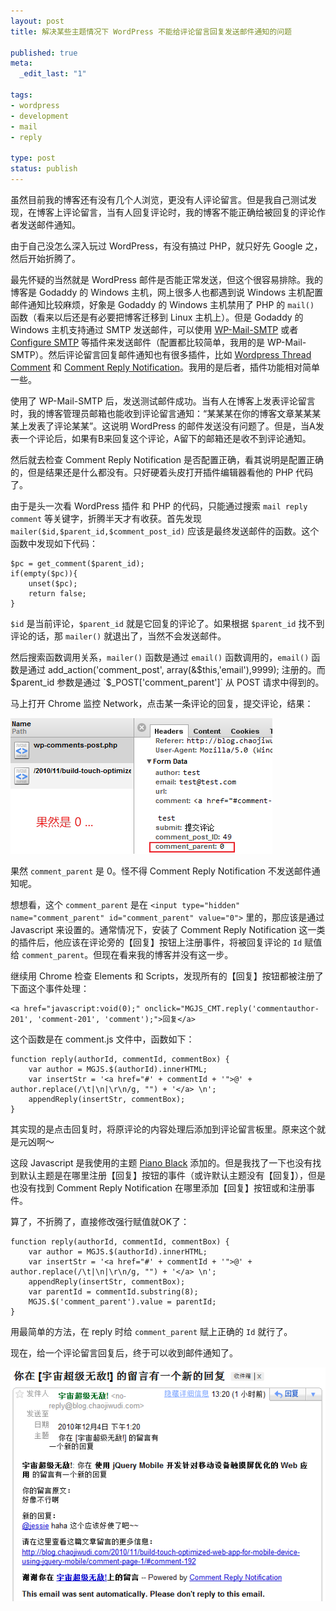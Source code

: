 ```yaml
---
layout: post
title: 解决某些主题情况下 WordPress 不能给评论留言回复发送邮件通知的问题

published: true
meta:
  _edit_last: "1"

tags:
- wordpress
- development
- mail
- reply

type: post
status: publish
---
```

虽然目前我的博客还有没有几个人浏览，更没有人评论留言。但是我自己测试发现，在博客上评论留言，当有人回复评论时，我的博客不能正确给被回复的评论作者发送邮件通知。

由于自己没怎么深入玩过 WordPress，有没有搞过 PHP，就只好先 Google 之，然后开始折腾了。

最先怀疑的当然就是 WordPress 邮件是否能正常发送，但这个很容易排除。我的博客是 Godaddy 的 Windows 主机，网上很多人也都遇到说 Windows 主机配置邮件通知比较麻烦，好象是 Godaddy 的 Windows 主机禁用了 PHP 的 `mail()` 函数（看来以后还是有必要把博客迁移到 Linux 主机上）。但是 Godaddy 的 Windows 主机支持通过 SMTP 发送邮件，可以使用 [WP-Mail-SMTP](http://wordpress.org/extend/plugins/wp-mail-smtp/ "WP-Mail-SMTP 主页") 或者 [Configure SMTP](http://wordpress.org/extend/plugins/configure-smtp/ "Configure SMTP 插件主页") 等插件来发送邮件（配置都比较简单，我用的是 WP-Mail-SMTP）。然后评论留言回复邮件通知也有很多插件，比如 [Wordpress Thread Comment](http://wordpress.org/extend/plugins/wordpress-thread-comment/ "Wordpress Thread Comment 插件主页") 和 [Comment Reply Notification](http://wordpress.org/extend/plugins/comment-reply-notification/ "Comment Reply Notification 插件主页")。我用的是后者，插件功能相对简单一些。

<!--more-->
使用了 WP-Mail-SMTP 后，发送测试邮件成功。当有人在博客上发表评论留言时，我的博客管理员邮箱也能收到评论留言通知：“某某某在你的博客文章某某某某上发表了评论某某”。这说明 WordPress 的邮件发送没有问题了。但是，当A发表一个评论后，如果有B来回复这个评论，A留下的邮箱还是收不到评论通知。

然后就去检查 Comment Reply Notification 是否配置正确，看其说明是配置正确的，但是结果还是什么都没有。只好硬着头皮打开插件编辑器看他的 PHP 代码了。

由于是头一次看 WordPress 插件 和 PHP 的代码，只能通过搜索 `mail reply comment` 等关键字，折腾半天才有收获。首先发现 `mailer($id,$parent_id,$comment_post_id)` 应该是最终发送邮件的函数。这个函数中发现如下代码：

    $pc = get_comment($parent_id);
    if(empty($pc)){
        unset($pc);
        return false;
    }

`$id` 是当前评论，`$parent_id` 就是它回复的评论了。如果根据 `$parent_id` 找不到评论的话，那 `mailer()` 就退出了，当然不会发送邮件。

然后搜索函数调用关系，`mailer()` 函数是通过 `email()` 函数调用的，`email()` 函数是通过 add_action('comment_post', array(&$this,'email'),9999); 注册的。而 $parent_id 参数是通过 `$_POST['comment_parent']` 从 POST 请求中得到的。

马上打开 Chrome 监控 Network，点击某一条评论的回复，提交评论，结果：

![comment-parent 0](/images/2010/comment-parent-0.png)

果然 `comment_parent` 是 0。怪不得 Comment Reply Notification 不发送邮件通知呢。

想想看，这个 `comment_parent` 是在 `<input type="hidden" name="comment_parent" id="comment_parent" value="0">` 里的，那应该是通过 Javascript 来设置的。通常情况下，安装了 Comment Reply Notification 这一类的插件后，他应该在评论旁的【回复】按钮上注册事件，将被回复评论的 `Id` 赋值给 `comment_parent`。但现在看来我的博客并没有这一步。

继续用 Chrome 检查 Elements 和 Scripts，发现所有的【回复】按钮都被注册了下面这个事件处理：

    <a href="javascript:void(0);" onclick="MGJS_CMT.reply('commentauthor-201', 'comment-201', 'comment');">回复</a>

这个函数是在 comment.js 文件中，函数如下：

    function reply(authorId, commentId, commentBox) {
        var author = MGJS.$(authorId).innerHTML;
        var insertStr = '<a href="#' + commentId + '">@' + author.replace(/\t|\n|\r\n/g, "") + '</a> \n';
        appendReply(insertStr, commentBox);
    }

其实现的是点击回复时，将原评论的内容处理后添加到评论留言板里。原来这个就是元凶啊～

这段 Javascript 是我使用的主题 [Piano Black](http://wordpress.org/extend/themes/piano-black "Piano Black 主题主页") 添加的。但是我找了一下也没有找到默认主题是在哪里注册【回复】按钮的事件（或许默认主题没有【回复】），但是也没有找到 Comment Reply Notification 在哪里添加【回复】按钮或和注册事件。

算了，不折腾了，直接修改强行赋值就OK了：

    function reply(authorId, commentId, commentBox) {
        var author = MGJS.$(authorId).innerHTML;
        var insertStr = '<a href="#' + commentId + '">@' + author.replace(/\t|\n|\r\n/g, "") + '</a> \n';
        appendReply(insertStr, commentBox);
        var parentId = commentId.substring(8);
        MGJS.$('comment_parent').value = parentId;
    }

用最简单的方法，在 reply 时给 `comment_parent` 赋上正确的 `Id` 就行了。

现在，给一个评论留言回复后，终于可以收到邮件通知了。

![Comment-Reply-Notification](/images/2010/Comment-Reply-Notification.png)
